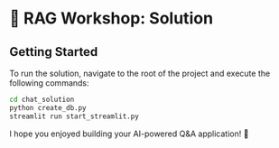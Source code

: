 # 🚀 RAG Workshop: Solution

## Getting Started
To run the solution, navigate to the root of the project and execute the following commands:

```bash
cd chat_solution
python create_db.py
streamlit run start_streamlit.py
```

I hope you enjoyed building your AI-powered Q&A application! 🎉

